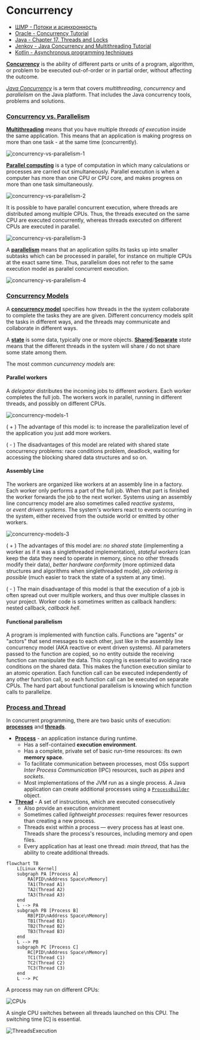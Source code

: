 # Concurrency

- [ШМР - Потоки и асинхронность](https://www.youtube.com/watch?v=e_NOYbGwI-g)
- [Oracle - Concurrency Tutorial](https://docs.oracle.com/javase/tutorial/essential/concurrency/index.html)
- [Java - Chapter 17. Threads and Locks](https://docs.oracle.com/javase/specs/jls/se8/html/jls-17.html)
- [Jenkov - Java Concurrency and Multithreading Tutorial](https://jenkov.com/tutorials/java-concurrency/index.html)
- [Kotlin - Asynchronous programming techniques](https://kotlinlang.org/docs/async-programming.html)

**<u>Concurrency</u>** is the ability of different parts or units of a program, algorithm, or problem to be executed out-of-order or in partial order, without affecting the outcome.

[*Java Concurrency*](https://jenkov.com/tutorials/java-concurrency/index.html) is a term that covers *multithreading*, *concurrency* and *parallelism* on the Java platform. That includes the Java concurrency tools, problems and solutions.

### [Concurrency vs. Parallelism](https://jenkov.com/tutorials/java-concurrency/concurrency-vs-parallelism.html)

**<u>Multithreading</u>** means that you have multiple _threads of execution_ inside the same application. This means that an application is making progress on more than one task - at the same time (concurrently).

![concurrency-vs-parallelism-1](img/concurrency-vs-parallelism-1.png)
  
[**Parallel computing**](https://en.wikipedia.org/wiki/Parallel_computing) is a type of computation in which many calculations or processes are carried out simultaneously. Parallel execution is when a computer has more than one CPU or CPU core, and makes progress on more than one task simultaneously.

![concurrency-vs-parallelism-2](img/concurrency-vs-parallelism-2.png)

It is possible to have parallel concurrent execution, where threads are distributed among multiple CPUs. Thus, the threads executed on the same CPU are executed concurrently, whereas threads executed on different CPUs are executed in parallel.

![concurrency-vs-parallelism-3](img/concurrency-vs-parallelism-3.png)

A **<u>parallelism</u>** means that an application splits its tasks up into smaller subtasks which can be processed in parallel, for instance on multiple CPUs at the exact same time. Thus, parallelism does not refer to the same execution model as parallel concurrent execution.

![concurrency-vs-parallelism-4](img/concurrency-vs-parallelism-4.png)

### [Concurrency Models](https://jenkov.com/tutorials/java-concurrency/concurrency-models.html)

A **<u>concurrency model</u>** specifies how threads in the the system collaborate to complete the tasks they are are given. Different concurrency models split the tasks in different ways, and the threads may communicate and collaborate in different ways.

A **<u>state</u>** is some data, typically one or more objects. **<u>Shared</u>**/**<u>Separate</u>** *state* means that the different threads in the system will share / do not share some state among them.

The most common *cuncurrency models* are:
#### Parallel workers

A *delegator* distributes the incoming jobs to different *workers*. Each worker completes the full job. The workers work in parallel, running in different threads, and possibly on different CPUs.

![concurrency-models-1](img/concurrency-models-1.png)

( + ) The advantage of this model is: to increase the parallelization level of the application you just add more workers.

( - ) The disadvantages of this model are related with shared state concurrency problems: race conditions problem, deadlock, waiting for accessing the blocking shared data structures and so on.

#### Assembly Line

The workers are organized like workers at an assembly line in a factory. Each worker only performs a part of the full job. When that part is finished the worker forwards the job to the next worker. Systems using an assembly line concurrency model are also sometimes called _reactive systems_, or _event driven systems_. The system's workers react to events occurring in the system, either received from the outside world or emitted by other workers.

![concurrency-models-3](concurrency-models-3.png)

( + ) The advantages of this model are: *no shared state* (implementing a worker as if it was a singlethreaded implementation), *stateful workers* (can keep the data they need to operate in memory, since no other threads modify their data), *better hardware conformity* (more optimized data structures and algorithms when singlethreaded mode), *job ordering is possible* (much easier to track the state of a system at any time).

( - ) The main disadvantage of this model is that the execution of a job is often spread out over multiple workers, and thus over multiple classes in your project. Worker code is sometimes written as callback handlers: nested callback, _callback hell_.

#### Functional parallelism

A program is implemented with function calls. Functions are "agents" or "actors" that send messages to each other, just like in the assembly line concurrency model (AKA reactive or event driven systems). All parameters passed to the function are copied, so no entity outside the receiving function can manipulate the data. This copying is essential to avoiding race conditions on the shared data. This makes the function execution similar to an atomic operation. Each function call can be executed independently of any other function call, so each function call can be executed on separate CPUs. The hard part about functional parallelism is knowing which function calls to parallelize.


### [Process and Thread](https://docs.oracle.com/javase/tutorial/essential/concurrency/procthread.html)

In concurrent programming, there are two basic units of execution: **<u>processes</u>** and **<u>threads</u>**.

- **<u>Process</u>** - an application instance during runtime.
	- Has a self-contained **execution environment**.
	- Has a complete, private set of basic run-time resources: its own **memory space**.
	- To facilitate communication between processes, most OSs support _Inter Process Communication_ (IPC) resources, such as *pipes* and *sockets*.
	- Most implementations of the JVM run as a single process. A Java application can create additional processes using a [`ProcessBuilder`](https://docs.oracle.com/javase/8/docs/api/java/lang/ProcessBuilder.html) object.
- **<u>Thread</u>** - A set of instructions, which are executed consecutively
	- Also provide an execution environment
	- Sometimes called _lightweight processes_: requires fewer resources than creating a new process.
	- Threads exist within a process — every process has at least one. Threads share the process's resources, including memory and open files.
	- Every application has at least one thread: _main thread_, that has the ability to create additional threads.

```mermaid
flowchart TB
    L[Linux Kernel]
    subgraph PA [Process A]
        RA[PID\nAddress Space\nMemory]
        TA1(Thread A1)
        TA2(Thread A2)
        TA3(Thread A3)
    end
    L --> PA
    subgraph PB [Process B]
        RB[PID\nAddress Space\nMemory]
        TB1(Thread B1)
        TB2(Thread B2)
        TB3(Thread B3)
    end
    L --> PB
    subgraph PC [Process C]
        RC[PID\nAddress Space\nMemory]
        TC1(Thread C1)
        TC2(Thread C2)
        TC3(Thread C3)
    end
    L --> PC
```

A process may run on different CPUs:

![CPUs](img/2024-04-25_01-29-21.png)

A single CPU switches between all threads launched on this CPU. The switching time \[C\] is essential.

![ThreadsExecution](img/2024-04-25_01-30-14.png)


